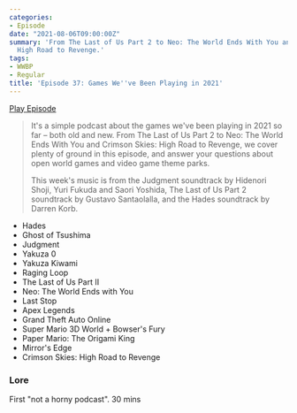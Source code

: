 ```yaml
---
categories:
- Episode
date: "2021-08-06T09:00:00Z"
summary: 'From The Last of Us Part 2 to Neo: The World Ends With You and Crimson Skies:
  High Road to Revenge.'
tags:
- WWBP
- Regular
title: 'Episode 37: Games We''ve Been Playing in 2021'
---
```


[Play Episode](https://shows.acast.com/the-back-page-a-video-games-podcast/episodes/6249ec71be92a6001320e9b5)
> It's a simple podcast about the games we've been playing in 2021 so far – both old and new. From The Last of Us Part 2 to Neo: The World Ends With You and Crimson Skies: High Road to Revenge, we cover plenty of ground in this episode, and answer your questions about open world games and video game theme parks.
>
> This week's music is from the Judgment soundtrack by Hidenori Shoji, Yuri Fukuda and Saori Yoshida, The Last of Us Part 2 soundtrack by Gustavo Santaolalla, and the Hades soundtrack by Darren Korb.

- Hades
- Ghost of Tsushima
- Judgment
- Yakuza 0
- Yakuza Kiwami
- Raging Loop
- The Last of Us Part II
- Neo: The World Ends with You
- Last Stop
- Apex Legends
- Grand Theft Auto Online
- Super Mario 3D World + Bowser's Fury
- Paper Mario: The Origami King
- Mirror's Edge
- Crimson Skies: High Road to Revenge


### Lore
First "not a horny podcast". 30 mins
